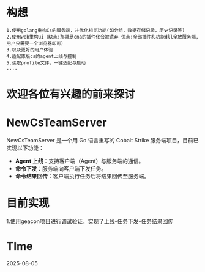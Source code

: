 # 构想
```
1.使用golang重构Cs的服务端，并优化相关功能(如分组，数据存储记录，历史记录等)
2.使用web重构ui（缺点:那就是cna的插件化会被遗弃 优点:全部插件和功能dll全放服务端,用户只需要一个浏览器即可）
3.以及更好的用户体验
4.适配原版cs的agent上线与控制
5.读取profile文件，一键适配与启动
....
```
# 欢迎各位有兴趣的前来探讨
# NewCsTeamServer

NewCsTeamServer 是一个用 Go 语言重写的 Cobalt Strike 服务端项目，目前已实现以下功能：

- **Agent 上线**：支持客户端（Agent）与服务端的通信。
- **命令下发**：服务端向客户端下发任务。
- **命令结果回传**：客户端执行任务后将结果回传至服务端。

# 目前实现
1.使用geacon项目进行调试验证，实现了上线-任务下发-任务结果回传

# TIme
2025-08-05
